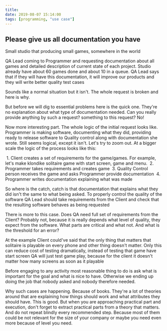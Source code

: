 ```yaml
---
title:  
date: 2019-08-07 15:14:00
tags: [programming, "use case"]
---
```


## Please give us all documentation you have

Small studio that producing small games, somewhere in the world

QA Lead coming to Programmer and requesting documentation about all games and detailed description of current state of
each project.
Studio already have about 60 games done and about 10 in a queue.
QA Lead says that if they will have this documentation, it will improve our products and they will write better quality test cases

Sounds like a normal situation but it isn't. The whole request is broken and here is why.

But before we will dig to essential problems here is the quick one. They're no explanation about what type of documentation needed. Can you really provide anything by such a request?
something to this request? No!

Now more interesting part. The whole logic of the initial request looks like. Programmer is making software, documenting what they did, providing ready to release software to Quality control
along with documentation she wrote.
Still seems logical, except it isn't. Let's try to zoom out. At a bigger scale the logic of the process looks like this:

 1. Client creates a set of requirements for the game/games. For example, let's make klondike solitaire game with start screen, game and menu.
 2. Programmer takes requirements and creates game
 3. Quality Control person receives the game and asks Programmer provide documentation
 4. Programmer writes documentation explaining what was made

So where is the catch, catch is that documentation that explains what they did isn't the same to what being asked. To properly control the quality of the software
QA Lead should take requirements from the Client and check that the resulting software behaves as being requested

There is more to this case. Does QA need full set of requirements from the Client? Probably not, because it is really depends what level of quality, they expect from the software.
What parts are critical and what not. And what is the threshold for an error?

At the example Client could've said that the only thing that matters that solitaire is playable on every phone and other thing doesn't matter. Only this can reduce cost of testing
dramatically, instead of testing that game have start screen QA will just test game play, because for the client it doesn't matter how many screens as soon as it playable

Before engaging to any activity most reasonable thing to do is ask what is important for the goal and what is nice to have. Otherwise we ending up doing the job that nobody asked and nobody therefore needed.

Why such cases are happening. Because of books. They're a lot of theories around that are explaining how things should work and what attributes they should have. This is good. But when you are approaching practical part and execution, don't forget to extract practical parts from a theory that matters. And do not repeat blindly every recommended step. Because most of them could be not relevant for the size of your company or maybe you need even more because of level you need.
